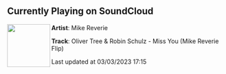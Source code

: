 ## Currently Playing on SoundCloud

[<img align="left" width="100" src="https://i1.sndcdn.com/artworks-KtWpU4KSXbFbwZzs-2Lga1A-t500x500.jpg">](https://soundcloud.com/mikereveriemr/oliver-tree-robin-schulz-miss-you-mike-reverie-flip)

**Artist**: Mike Reverie 

**Track**: Oliver Tree & Robin Schulz - Miss You (Mike Reverie Flip)

Last updated at 03/03/2023 17:15
